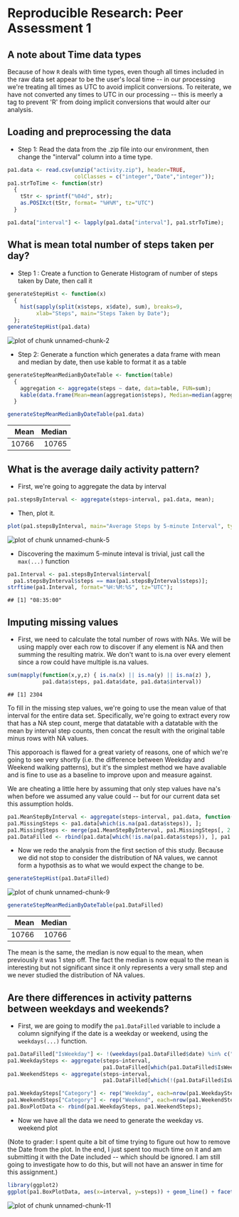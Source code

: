 # Reproducible Research: Peer Assessment 1

## A note about Time data types

Because of how `R` deals with time types, even though all times included in the raw data set appear to be the user's local time -- in our processing we're treating all times as UTC to avoid implicit conversions.  To reiterate, we have not converted any times to UTC in our processing -- this is meerly a tag to prevent 'R' from doing implicit conversions that would alter our analysis.

## Loading and preprocessing the data
* Step 1: Read the data from the .zip file into our environment, then change the "interval" column into a time type.

```r
pa1.data <- read.csv(unzip("activity.zip"), header=TRUE,
                     colClasses = c("integer","Date","integer"));
pa1.strToTime <- function(str)
  {
    tStr <- sprintf("%04d", str);
    as.POSIXct(tStr, format= "%H%M", tz="UTC")
  }

pa1.data["interval"] <- lapply(pa1.data["interval"], pa1.strToTime);
```

## What is mean total number of steps taken per day?

* Step 1 : Create a function to Generate Histogram of number of steps taken by Date, then call it

```r
generateStepHist <- function(x)
  {
    hist(sapply(split(x$steps, x$date), sum), breaks=9,
         xlab="Steps", main="Steps Taken by Date");
  };
generateStepHist(pa1.data)
```

![plot of chunk unnamed-chunk-2](figure/unnamed-chunk-2.png) 

* Step 2: Generate a function which generates a data frame with mean and median by date, then use kable to format it as a table


```r
generateStepMeanMedianByDateTable <- function(table)
  {
    aggregation <- aggregate(steps ~ date, data=table, FUN=sum);
    kable(data.frame(Mean=mean(aggregation$steps), Median=median(aggregation$steps)))
  }

generateStepMeanMedianByDateTable(pa1.data)
```



|  Mean| Median|
|-----:|------:|
| 10766|  10765|

## What is the average daily activity pattern?
* First, we're going to aggregate the data by interval

```r
pa1.stepsByInterval <- aggregate(steps~interval, pa1.data, mean);
```
* Then, plot it.

```r
plot(pa1.stepsByInterval, main="Average Steps by 5-minute Interval", type="l")
```

![plot of chunk unnamed-chunk-5](figure/unnamed-chunk-5.png) 
* Discovering the maximum 5-minute inteval is trivial, just call the `max(...)` function

```r
pa1.Interval <- pa1.stepsByInterval$interval[
  pa1.stepsByInterval$steps == max(pa1.stepsByInterval$steps)];
strftime(pa1.Interval, format="%H:%M:%S", tz="UTC");
```

```
## [1] "08:35:00"
```

## Imputing missing values

* First, we need to calculate the total number of rows with NAs.  We will be using mapply
over each row to discover if any element is NA and then summing the resulting matrix.  We don't want to is.na over every element since a row could have multiple is.na values.


```r
sum(mapply(function(x,y,z) { is.na(x) || is.na(y) || is.na(z) }, 
           pa1.data$steps, pa1.data$date, pa1.data$interval))
```

```
## [1] 2304
```

To fill in the missing step values, we're going to use the mean value of that interval for the entire data set.  Specifically, we're going to extract every row that has a NA step count, merge that datatable with a datatable with the mean by interval step counts, then concat the result with the original table minus rows with NA values.

This apporoach is flawed for a great variety of reasons, one of which we're going to see very shortly (i.e. the difference between Weekday and Weekend walking patterns), but it's the simplest method we have avaliable and is fine to use as a baseline to improve upon and measure against.

We are cheating a little here by assuming that only step values have na's when before we assumed any value could -- but for our current data set this assumption holds.


```r
pa1.MeanStepByInterval <- aggregate(steps~interval, pa1.data, function(x) mean(x,na.rm=TRUE));
pa1.MissingSteps <- pa1.data[which(is.na(pa1.data$steps)), ];
pa1.MissingSteps <- merge(pa1.MeanStepByInterval, pa1.MissingSteps[, 2:3]);
pa1.DataFilled <- rbind(pa1.data[which(!is.na(pa1.data$steps)), ], pa1.MissingSteps);
```

* Now we redo the analysis from the first section of this study.  Because we did not stop to consider the distribution of NA values, we cannot form a hypothsis as to what we would expect the change to be.

```r
generateStepHist(pa1.DataFilled)
```

![plot of chunk unnamed-chunk-9](figure/unnamed-chunk-9.png) 

```r
generateStepMeanMedianByDateTable(pa1.DataFilled)
```



|  Mean| Median|
|-----:|------:|
| 10766|  10766|
The mean is the same, the median is now equal to the mean, when previously it was 1 step off.  The fact the median is now equal to the mean is interesting but not significant since it only represents a very small step and we never studied the distribution of NA values.

## Are there differences in activity patterns between weekdays and weekends?

* First, we are going to modify the `pa1.DataFilled` variable to include a column signifying if the date is a weekday or weekend, using the `weekdays(...)` function.


```r
pa1.DataFilled["IsWeekday"] <- !(weekdays(pa1.DataFilled$date) %in% c("Saturday","Sunday"));
pa1.WeekdaySteps <- aggregate(steps~interval, 
                              pa1.DataFilled[which(pa1.DataFilled$IsWeekday), ], mean);
pa1.WeekendSteps <- aggregate(steps~interval,
                              pa1.DataFilled[which(!(pa1.DataFilled$IsWeekday)), ], mean);

pa1.WeekdaySteps["Category"] <- rep("Weekday", each=nrow(pa1.WeekdaySteps));
pa1.WeekendSteps["Category"] <- rep("Weekend", each=nrow(pa1.WeekendSteps));
pa1.BoxPlotData <- rbind(pa1.WeekdaySteps, pa1.WeekendSteps);
```

* Now we have all the data we need to generate the weekday vs. weekend plot

(Note to grader: I spent quite a bit of time trying to figure out how to remove the Date from the plot.  In the end, I just spent too much time on it and am submitting it with the Date included -- which should be ignored.  I am still going to investigate how to do this, but will not have an answer in time for this assignment.)


```r
library(ggplot2)
ggplot(pa1.BoxPlotData, aes(x=interval, y=steps)) + geom_line() + facet_wrap(~ Category, ncol=1)
```

![plot of chunk unnamed-chunk-11](figure/unnamed-chunk-11.png) 



